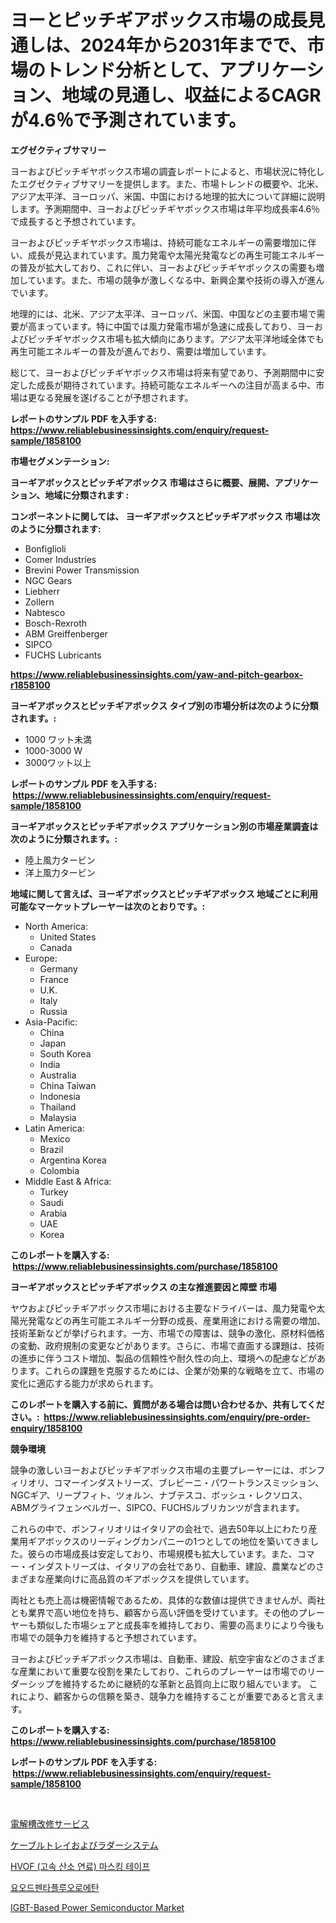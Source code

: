 <p><h1>ヨーとピッチギアボックス市場の成長見通しは、2024年から2031年までで、市場のトレンド分析として、アプリケーション、地域の見通し、収益によるCAGRが4.6％で予測されています。</h1></p><p><strong>エグゼクティブサマリー</strong></p>
<p><p>ヨーおよびピッチギヤボックス市場の調査レポートによると、市場状況に特化したエグゼクティブサマリーを提供します。また、市場トレンドの概要や、北米、アジア太平洋、ヨーロッパ、米国、中国における地理的拡大について詳細に説明します。予測期間中、ヨーおよびピッチギヤボックス市場は年平均成長率4.6％で成長すると予想されています。</p><p>ヨーおよびピッチギヤボックス市場は、持続可能なエネルギーの需要増加に伴い、成長が見込まれています。風力発電や太陽光発電などの再生可能エネルギーの普及が拡大しており、これに伴い、ヨーおよびピッチギヤボックスの需要も増加しています。また、市場の競争が激しくなる中、新興企業や技術の導入が進んでいます。</p><p>地理的には、北米、アジア太平洋、ヨーロッパ、米国、中国などの主要市場で需要が高まっています。特に中国では風力発電市場が急速に成長しており、ヨーおよびピッチギヤボックス市場も拡大傾向にあります。アジア太平洋地域全体でも再生可能エネルギーの普及が進んでおり、需要は増加しています。</p><p>総じて、ヨーおよびピッチギヤボックス市場は将来有望であり、予測期間中に安定した成長が期待されています。持続可能なエネルギーへの注目が高まる中、市場は更なる発展を遂げることが予想されます。</p></p>
<p><strong>レポートのサンプル PDF を入手する: <a href="https://www.reliablebusinessinsights.com/enquiry/request-sample/1858100">https://www.reliablebusinessinsights.com/enquiry/request-sample/1858100</a></strong></p>
<p><strong>市場セグメンテーション:</strong></p>
<p><strong> ヨーギアボックスとピッチギアボックス 市場はさらに概要、展開、アプリケーション、地域に分類されます :</strong></p>
<p><strong>コンポーネントに関しては、 ヨーギアボックスとピッチギアボックス 市場は次のように分類されます: &nbsp;</strong></p>
<p><ul><li>Bonfiglioli</li><li>Comer Industries</li><li>Brevini Power Transmission</li><li>NGC Gears</li><li>Liebherr</li><li>Zollern</li><li>Nabtesco</li><li>Bosch-Rexroth</li><li>ABM Greiffenberger</li><li>SIPCO</li><li>FUCHS Lubricants</li></ul></p>
<p><strong><a href="https://www.reliablebusinessinsights.com/yaw-and-pitch-gearbox-r1858100">https://www.reliablebusinessinsights.com/yaw-and-pitch-gearbox-r1858100</a></strong></p>
<p><strong> ヨーギアボックスとピッチギアボックス タイプ別の市場分析は次のように分類されます。:</strong></p>
<p><ul><li>1000 ワット未満</li><li>1000-3000 W</li><li>3000ワット以上</li></ul></p>
<p><strong>レポートのサンプル PDF を入手する: &nbsp;<a href="https://www.reliablebusinessinsights.com/enquiry/request-sample/1858100">https://www.reliablebusinessinsights.com/enquiry/request-sample/1858100</a></strong></p>
<p><strong> ヨーギアボックスとピッチギアボックス アプリケーション別の市場産業調査は次のように分類されます。:</strong></p>
<p><ul><li>陸上風力タービン</li><li>洋上風力タービン</li></ul></p>
<p><strong>地域に関して言えば、ヨーギアボックスとピッチギアボックス 地域ごとに利用可能なマーケットプレーヤーは次のとおりです。:</strong></p>
<p><ul>
    <li>
        North America:
        <ul>
            <li>United States</li>
            <li>Canada</li>
        </ul>
    </li>
    <li>
        Europe:
        <ul>
            <li>Germany</li>
            <li>France</li>
            <li>U.K.</li>
            <li>Italy</li>
            <li>Russia</li>
        </ul>
    </li>
    <li>
        Asia-Pacific:
        <ul>
            <li>China</li>
            <li>Japan</li>
            <li>South Korea</li>
            <li>India</li>
            <li>Australia</li>
            <li>China Taiwan</li>
            <li>Indonesia</li>
            <li>Thailand</li>
            <li>Malaysia</li>
        </ul>
    </li>
    <li>
        Latin America:
        <ul>
            <li>Mexico</li>
            <li>Brazil</li>
            <li>Argentina Korea</li>
            <li>Colombia</li>
        </ul>
    </li>
    <li>
        Middle East & Africa:
        <ul>
            <li>Turkey</li>
            <li>Saudi</li>
            <li>Arabia</li>
            <li>UAE</li>
            <li>Korea</li>
        </ul>
    </li>
    </ul></p>
<p><strong>このレポートを購入する: &nbsp;<a href="https://www.reliablebusinessinsights.com/purchase/1858100">https://www.reliablebusinessinsights.com/purchase/1858100</a></strong></p>
<p><strong>ヨーギアボックスとピッチギアボックス の主な推進要因と障壁 市場</strong></p>
<p><p>ヤウおよびピッチギアボックス市場における主要なドライバーは、風力発電や太陽光発電などの再生可能エネルギー分野の成長、産業用途における需要の増加、技術革新などが挙げられます。一方、市場での障害は、競争の激化、原材料価格の変動、政府規制の変更などがあります。さらに、市場で直面する課題は、技術の進歩に伴うコスト増加、製品の信頼性や耐久性の向上、環境への配慮などがあります。これらの課題を克服するためには、企業が効果的な戦略を立て、市場の変化に適応する能力が求められます。</p></p>
<p><strong>このレポートを購入する前に、質問がある場合は問い合わせるか、共有してください。:&nbsp; <a href="https://www.reliablebusinessinsights.com/enquiry/pre-order-enquiry/1858100">https://www.reliablebusinessinsights.com/enquiry/pre-order-enquiry/1858100</a></strong></p>
<p><strong>競争環境</strong></p>
<p><p>競争の激しいヨーおよびピッチギアボックス市場の主要プレーヤーには、ボンフィリオリ、コマーインダストリーズ、ブレビーニ・パワートランスミッション、NGCギア、リープフィト、ツォルン、ナブテスコ、ボッシュ・レクソロス、ABMグライフェンベルガー、SIPCO、FUCHSルブリカンツが含まれます。 </p><p>これらの中で、ボンフィリオリはイタリアの会社で、過去50年以上にわたり産業用ギアボックスのリーディングカンパニーの1つとしての地位を築いてきました。彼らの市場成長は安定しており、市場規模も拡大しています。また、コマー・インダストリーズは、イタリアの会社であり、自動車、建設、農業などのさまざまな産業向けに高品質のギアボックスを提供しています。 </p><p>両社とも売上高は機密情報であるため、具体的な数値は提供できませんが、両社とも業界で高い地位を持ち、顧客から高い評価を受けています。その他のプレーヤーも類似した市場シェアと成長率を維持しており、需要の高まりにより今後も市場での競争力を維持すると予想されています。 </p><p>ヨーおよびピッチギアボックス市場は、自動車、建設、航空宇宙などのさまざまな産業において重要な役割を果たしており、これらのプレーヤーは市場でのリーダーシップを維持するために継続的な革新と品質向上に取り組んでいます。  これにより、顧客からの信頼を築き、競争力を維持することが重要であると言えます。</p></p>
<p><strong>このレポートを購入する: &nbsp; <a href="https://www.reliablebusinessinsights.com/purchase/1858100">https://www.reliablebusinessinsights.com/purchase/1858100</a></strong></p>
<p><strong>レポートのサンプル PDF を入手する: &nbsp;<a href="https://www.reliablebusinessinsights.com/enquiry/request-sample/1858100">https://www.reliablebusinessinsights.com/enquiry/request-sample/1858100</a></strong><strong></strong></p>
<p>&nbsp;</p>
<p><p><a href="https://github.com/zjkmgcs938405/Market-Research-Report-List-2/blob/main/7127998108079.md">電解槽改修サービス</a></p><p><a href="https://github.com/mohamedbakry57/Market-Research-Report-List-4/blob/main/5622128108078.md">ケーブルトレイおよびラダーシステム</a></p><p><a href="https://github.com/fernandotryO5lson96765/Market-Research-Report-List-2/blob/main/8612220102765.md">HVOF (고속 산소 연료) 마스킹 테이프</a></p><p><a href="https://github.com/CliftonFisher9067/Market-Research-Report-List-2/blob/main/3445689102764.md">요오드펜타플루오로에탄</a></p><p><a href="https://issuu.com/reportprime-2/docs/igbt-based-power-semiconductor-market-size-2030.pp">IGBT-Based Power Semiconductor Market</a></p></p>